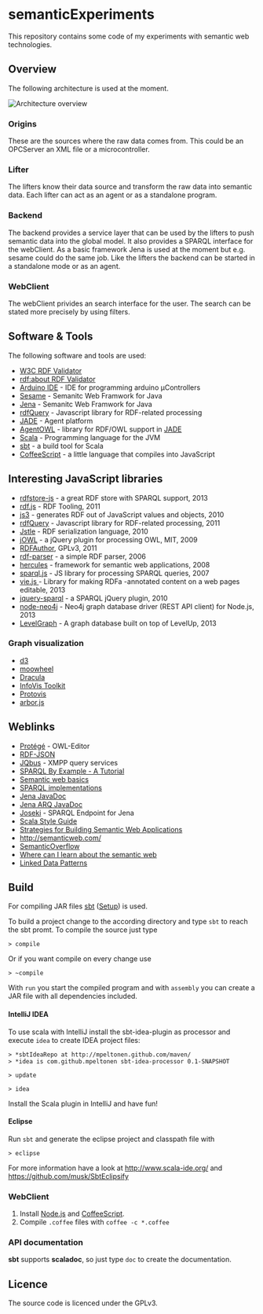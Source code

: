 # semanticExperiments

This repository contains some code of my experiments with semantic web technologies.

## Overview

The following architecture is used at the moment.

 ![ Architecture overview ]( https://github.com/flosse/semanticExperiments/raw/master/overview.png )

### Origins

These are the sources where the raw data comes from. This could be an OPCServer
an XML file or a microcontroller.

### Lifter

The lifters know their data source and transform the raw data into semantic data.
Each lifter can act as an agent or as a standalone program.

### Backend

The backend provides a service layer that can be used by the lifters to push
semantic data into the global model. It also provides a SPARQL interface for the
webClient. As a basic framework Jena is used at the moment but e.g. sesame could
do the same job. Like the lifters the backend can be started in a standalone mode
or as an agent.

### WebClient

The webClient privides an search interface for the user. The search can be stated
more precisely by using filters.

## Software & Tools

The following software and tools are used:

- [W3C RDF Validator](http://www.w3.org/RDF/Validator/)
- [rdf:about RDF Validator](http://www.rdfabout.com/demo/validator/)
- [Arduino IDE](http://arduino.cc/en/Main/Software) - IDE for programming arduino µControllers
- [Sesame](http://www.openrdf.org/) - Semanitc Web Framwork for Java
- [Jena](http://jena.sourceforge.net/) - Semanitc Web Framwork for Java
- [rdfQuery](https://github.com/alohaeditor/rdfQuery) - Javascript library for RDF-related processing
- [JADE](http://jade.tilab.com/) - Agent platform
- [AgentOWL](http://agentowl.sourceforge.net/) - library for RDF/OWL support in [JADE](http://jade.tilab.com/)
- [Scala](http://www.scala-lang.org/) - Programming language for the JVM
- [sbt](https://github.com/sbt/sbt) - a build tool for Scala
- [CoffeeScript](http://www.coffeescript.org) - a little language that compiles into JavaScript


## Interesting JavaScript libraries

- [rdfstore-js](https://github.com/antoniogarrote/rdfstore-js) - a great RDF store with SPARQL support, 2013
- [rdf.js](https://github.com/webr3/rdf.js) - RDF Tooling, 2011
- [js3](https://github.com/webr3/js3) - generates RDF out of JavaScript values and objects, 2010
- [rdfQuery](https://github.com/alohaeditor/rdfQuery) - Javascript library for RDF-related processing, 2011
- [Jstle](https://github.com/dnewcome/jstle) - RDF serialization language, 2010
- [jOWL](https://code.google.com/p/jowl-plugin/) - a jQuery plugin for processing OWL, MIT, 2009
- [RDFAuthor](https://code.google.com/p/rdfauthor/), GPLv3, 2011
- [rdf-parser](http://www.jibbering.com/rdf-parser/) - a simple RDF parser, 2006
- [hercules](http://hercules.arielworks.net/) - framework for semantic web applications, 2008
- [sparql.js](http://www.thefigtrees.net/lee/sw/sparql.js) - JS library for processing SPARQL queries, 2007
- [vie.js ](http://bergie.github.com/VIE/) - Library for making RDFa -annotated content on a web pages editable, 2013
- [jquery-sparql](https://github.com/jgeldart/jquery-sparql) - a SPARQL jQuery plugin, 2010
- [node-neo4j](https://github.com/thingdom/node-neo4j) - Neo4j graph database driver (REST API client) for Node.js, 2013
- [LevelGraph](https://github.com/mcollina/node-levelgraph) - A graph database built on top of LevelUp, 2013

### Graph visualization

- [d3](http://mbostock.github.com/d3/)
- [moowheel](http://labs.unwieldy.net/moowheel/)
- [Dracula](http://www.graphdracula.net/)
- [InfoVis Toolkit](http://thejit.org/)
- [Protovis](http://vis.stanford.edu/protovis/)
- [arbor.js](http://arborjs.org/)

## Weblinks

- [Protégé](http://protege.stanford.edu/) - OWL-Editor
- [RDF-JSON](http://docs.api.talis.com/platform-api/output-types/rdf-json)
- [JQbus](http://svn.foaf-project.org/foaftown/jqbus/intro.html) - XMPP query services
- [SPARQL By Example - A Tutorial](http://www.cambridgesemantics.com/2008/09/sparql-by-example/)
- [Semantic web basics](http://www.linkeddatatools.com/semantic-web-basics)
- [SPARQL implementations](http://www.w3.org/wiki/SparqlImplementations)
- [Jena JavaDoc](http://jena.sourceforge.net/javadoc/index.html)
- [Jena ARQ JavaDoc](http://jena.sourceforge.net/ARQ/javadoc/)
- [Joseki](http://www.joseki.org/) - SPARQL Endpoint for Jena
- [Scala Style Guide](https://github.com/davetron5000/scala-style/)
- [Strategies for Building Semantic Web Applications](http://notes.3kbo.com/)
- http://semanticweb.com/
- [SemanticOverflow](http://answers.semanticweb.com/)
- [Where can I learn about the semantic web](http://answers.semanticweb.com/questions/1/where-can-i-learn-about-the-semantic-web)
- [Linked Data Patterns](http://patterns.dataincubator.org/book/)

## Build

For compiling JAR files [sbt](https://github.com/sbt/sbt)
([Setup](http://www.scala-sbt.org/release/docs/Getting-Started/Setup))
 is used.

To build a project change to the according directory and type `sbt` to reach the
sbt promt. To compile the source just type

    > compile

Or if you want compile on every change use

    > ~compile

With `run` you start the compiled program and with `assembly` you can create a
JAR file with all dependencies included.

#### IntelliJ IDEA

To use scala with IntelliJ install the sbt-idea-plugin as processor and execute
`idea` to create IDEA project files:

    > *sbtIdeaRepo at http://mpeltonen.github.com/maven/
    > *idea is com.github.mpeltonen sbt-idea-processor 0.1-SNAPSHOT

    > update

    > idea

Install the Scala plugin in IntelliJ and have fun!

#### Eclipse

Run `sbt` and generate the eclipse project and classpath file with

    > eclipse

For more information have a look at http://www.scala-ide.org/ and https://github.com/musk/SbtEclipsify

### WebClient

1. Install [Node.js](http://www.nodejs.org) and
   [CoffeeScript](http://www.coffeescript.org).
2. Compile `.coffee` files with `coffee -c *.coffee`

### API documentation

**sbt** supports **scaladoc**, so just type `doc` to create the documentation.

## Licence

The source code is licenced under the GPLv3.
